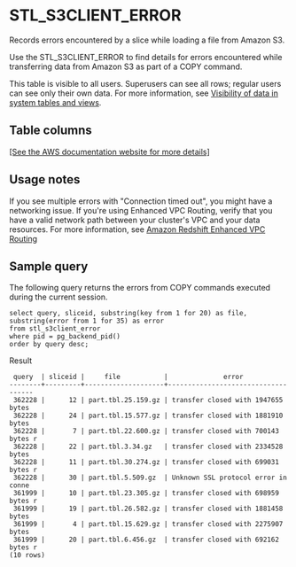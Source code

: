 # STL\_S3CLIENT\_ERROR<a name="r_STL_S3CLIENT_ERROR"></a>

Records errors encountered by a slice while loading a file from Amazon S3\.

Use the STL\_S3CLIENT\_ERROR to find details for errors encountered while transferring data from Amazon S3 as part of a COPY command\.

This table is visible to all users\. Superusers can see all rows; regular users can see only their own data\. For more information, see [Visibility of data in system tables and views](c_visibility-of-data.md)\.

## Table columns<a name="r_STL_S3CLIENT_ERROR-table-columns2"></a>

[\[See the AWS documentation website for more details\]](http://docs.aws.amazon.com/redshift/latest/dg/r_STL_S3CLIENT_ERROR.html)

## Usage notes<a name="w13aac51c11c89c11"></a>

If you see multiple errors with "Connection timed out", you might have a networking issue\. If you're using Enhanced VPC Routing, verify that you have a valid network path between your cluster's VPC and your data resources\. For more information, see [Amazon Redshift Enhanced VPC Routing](https://docs.aws.amazon.com/redshift/latest/mgmt/enhanced-vpc-routing.html)

## Sample query<a name="w13aac51c11c89c13"></a>

The following query returns the errors from COPY commands executed during the current session\.

```
select query, sliceid, substring(key from 1 for 20) as file, 
substring(error from 1 for 35) as error  
from stl_s3client_error 
where pid = pg_backend_pid()
order by query desc;
```

Result

```
 query  | sliceid |     file           |              error                             
--------+---------+--------------------+------------------------------------
 362228 |      12 | part.tbl.25.159.gz | transfer closed with 1947655 bytes 
 362228 |      24 | part.tbl.15.577.gz | transfer closed with 1881910 bytes 
 362228 |       7 | part.tbl.22.600.gz | transfer closed with 700143 bytes r 
 362228 |      22 | part.tbl.3.34.gz   | transfer closed with 2334528 bytes 
 362228 |      11 | part.tbl.30.274.gz | transfer closed with 699031 bytes r
 362228 |      30 | part.tbl.5.509.gz  | Unknown SSL protocol error in conne
 361999 |      10 | part.tbl.23.305.gz | transfer closed with 698959 bytes r
 361999 |      19 | part.tbl.26.582.gz | transfer closed with 1881458 bytes 
 361999 |       4 | part.tbl.15.629.gz | transfer closed with 2275907 bytes 
 361999 |      20 | part.tbl.6.456.gz  | transfer closed with 692162 bytes r
(10 rows)
```